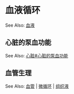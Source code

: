 # 血液循环

See Also: [血液](血液.md)

## 心脏的泵血功能

See Also: [心脏#心脏的泵血功能](心脏.md#心脏的泵血功能)

## 血管生理

See Also: [血管](血管.md) | [微循环](微循环.md) | [组织液](组织液.md)

